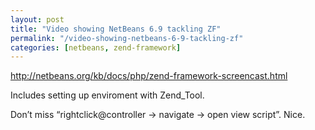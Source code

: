 ```yaml
---
layout: post
title: "Video showing NetBeans 6.9 tackling ZF"
permalink: "/video-showing-netbeans-6-9-tackling-zf"
categories: [netbeans, zend-framework]
---
```


<a href="http://netbeans.org/kb/docs/php/zend-framework-screencast.html">http://netbeans.org/kb/docs/php/zend-framework-screencast.html</a>

Includes setting up enviroment with Zend_Tool.

Don’t miss “rightclick@controller -&gt; navigate -&gt; open view script”. Nice.
